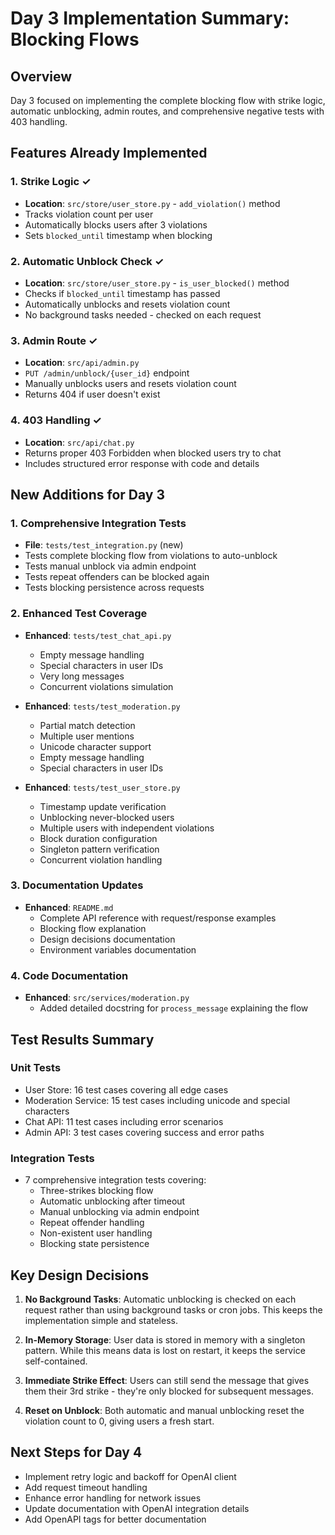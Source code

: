 # Day 3 Implementation Summary: Blocking Flows

## Overview
Day 3 focused on implementing the complete blocking flow with strike logic, automatic unblocking, admin routes, and comprehensive negative tests with 403 handling.

## Features Already Implemented

### 1. Strike Logic ✓
- **Location**: `src/store/user_store.py` - `add_violation()` method
- Tracks violation count per user
- Automatically blocks users after 3 violations
- Sets `blocked_until` timestamp when blocking

### 2. Automatic Unblock Check ✓
- **Location**: `src/store/user_store.py` - `is_user_blocked()` method
- Checks if `blocked_until` timestamp has passed
- Automatically unblocks and resets violation count
- No background tasks needed - checked on each request

### 3. Admin Route ✓
- **Location**: `src/api/admin.py`
- `PUT /admin/unblock/{user_id}` endpoint
- Manually unblocks users and resets violation count
- Returns 404 if user doesn't exist

### 4. 403 Handling ✓
- **Location**: `src/api/chat.py`
- Returns proper 403 Forbidden when blocked users try to chat
- Includes structured error response with code and details

## New Additions for Day 3

### 1. Comprehensive Integration Tests
- **File**: `tests/test_integration.py` (new)
- Tests complete blocking flow from violations to auto-unblock
- Tests manual unblock via admin endpoint
- Tests repeat offenders can be blocked again
- Tests blocking persistence across requests

### 2. Enhanced Test Coverage
- **Enhanced**: `tests/test_chat_api.py`
  - Empty message handling
  - Special characters in user IDs
  - Very long messages
  - Concurrent violations simulation

- **Enhanced**: `tests/test_moderation.py`
  - Partial match detection
  - Multiple user mentions
  - Unicode character support
  - Empty message handling
  - Special characters in user IDs

- **Enhanced**: `tests/test_user_store.py`
  - Timestamp update verification
  - Unblocking never-blocked users
  - Multiple users with independent violations
  - Block duration configuration
  - Singleton pattern verification
  - Concurrent violation handling

### 3. Documentation Updates
- **Enhanced**: `README.md`
  - Complete API reference with request/response examples
  - Blocking flow explanation
  - Design decisions documentation
  - Environment variables documentation

### 4. Code Documentation
- **Enhanced**: `src/services/moderation.py`
  - Added detailed docstring for `process_message` explaining the flow

## Test Results Summary

### Unit Tests
- User Store: 16 test cases covering all edge cases
- Moderation Service: 15 test cases including unicode and special characters
- Chat API: 11 test cases including error scenarios
- Admin API: 3 test cases covering success and error paths

### Integration Tests
- 7 comprehensive integration tests covering:
  - Three-strikes blocking flow
  - Automatic unblocking after timeout
  - Manual unblocking via admin endpoint
  - Repeat offender handling
  - Non-existent user handling
  - Blocking state persistence

## Key Design Decisions

1. **No Background Tasks**: Automatic unblocking is checked on each request rather than using background tasks or cron jobs. This keeps the implementation simple and stateless.

2. **In-Memory Storage**: User data is stored in memory with a singleton pattern. While this means data is lost on restart, it keeps the service self-contained.

3. **Immediate Strike Effect**: Users can still send the message that gives them their 3rd strike - they're only blocked for subsequent messages.

4. **Reset on Unblock**: Both automatic and manual unblocking reset the violation count to 0, giving users a fresh start.

## Next Steps for Day 4
- Implement retry logic and backoff for OpenAI client
- Add request timeout handling
- Enhance error handling for network issues
- Update documentation with OpenAI integration details
- Add OpenAPI tags for better documentation